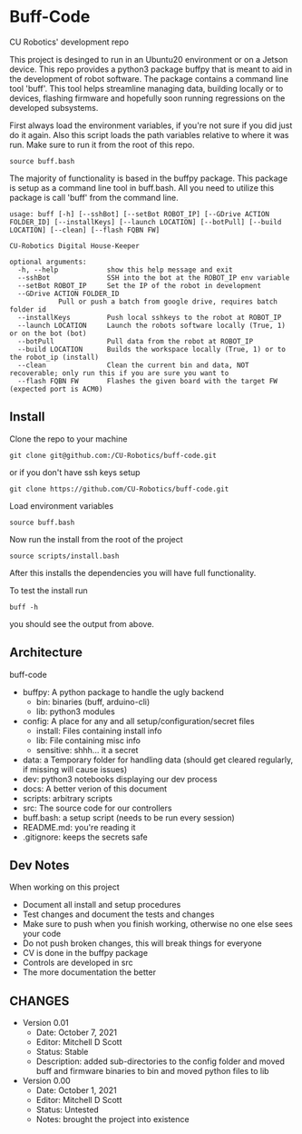 # Buff-Code
CU Robotics' development repo

This project is desinged to run in an Ubuntu20 environment or on a Jetson device. This repo provides a python3 package buffpy that is meant to aid in the development of robot software. The package contains a command line tool 'buff'. This tool helps streamline managing data, building locally or to devices, flashing firmware and hopefully soon running regressions on the developed subsystems.

First always load the environment variables, if you're not sure if you did just do it again. Also this script loads the path variables relative to where it was run. Make sure to run it from the root of this repo.

	source buff.bash
	
The majority of functionality is based in the buffpy package. This package is setup as a command line tool in buff.bash. All you need to utilize this package is call 'buff' from the command line.

	usage: buff [-h] [--sshBot] [--setBot ROBOT_IP] [--GDrive ACTION FOLDER_ID] [--installKeys] [--launch LOCATION] [--botPull] [--build LOCATION] [--clean] [--flash FQBN FW]

	CU-Robotics Digital House-Keeper

	optional arguments:
	  -h, --help            show this help message and exit
	  --sshBot              SSH into the bot at the ROBOT_IP env variable
	  --setBot ROBOT_IP     Set the IP of the robot in development
	  --GDrive ACTION FOLDER_ID
				Pull or push a batch from google drive, requires batch folder id
	  --installKeys         Push local sshkeys to the robot at ROBOT_IP
	  --launch LOCATION     Launch the robots software locally (True, 1) or on the bot (bot)
	  --botPull             Pull data from the robot at ROBOT_IP
	  --build LOCATION      Builds the workspace locally (True, 1) or to the robot_ip (install)
	  --clean               Clean the current bin and data, NOT recoverable; only run this if you are sure you want to
	  --flash FQBN FW       Flashes the given board with the target FW (expected port is ACM0)

## Install

Clone the repo to your machine

	git clone git@github.com:/CU-Robotics/buff-code.git

or if you don't have ssh keys setup

	git clone https://github.com/CU-Robotics/buff-code.git

Load environment variables

	source buff.bash

Now run the install from the root of the project

	source scripts/install.bash 

After this installs the dependencies you will have full functionality.

To test the install run

	buff -h

you should see the output from above.

## Architecture
buff-code
  - buffpy: A python package to handle the ugly backend
    - bin: binaries (buff, arduino-cli)
    - lib: python3 modules
  - config: A place for any and all setup/configuration/secret files
    - install: Files containing install info
    - lib: File containing misc info
    - sensitive: shhh... it a secret
  - data: a Temporary folder for handling data (should get cleared regularly, if missing will cause issues)
  - dev: python3 notebooks displaying our dev process
  - docs: A better verion of this document
  - scripts: arbitrary scripts
  - src: The source code for our controllers
  - buff.bash: a setup script (needs to be run every session)
  - README.md: you're reading it
  - .gitignore: keeps the secrets safe

## Dev Notes

When working on this project
  - Document all install and setup procedures
  - Test changes and document the tests and changes
  - Make sure to push when you finish working, otherwise no one else sees your code
  - Do not push broken changes, this will break things for everyone
  - CV is done in the buffpy package
  - Controls are developed in src
  - The more documentation the better 

## CHANGES
 - Version 0.01
   - Date: October 7, 2021
   - Editor: Mitchell D Scott
   - Status: Stable
   - Description: added sub-directories to the config folder and moved buff and firmware binaries to bin and moved python files to lib
 - Version 0.00
   - Date: October 1, 2021
   - Editor: Mitchell D Scott
   - Status: Untested
   - Notes: brought the project into existence

